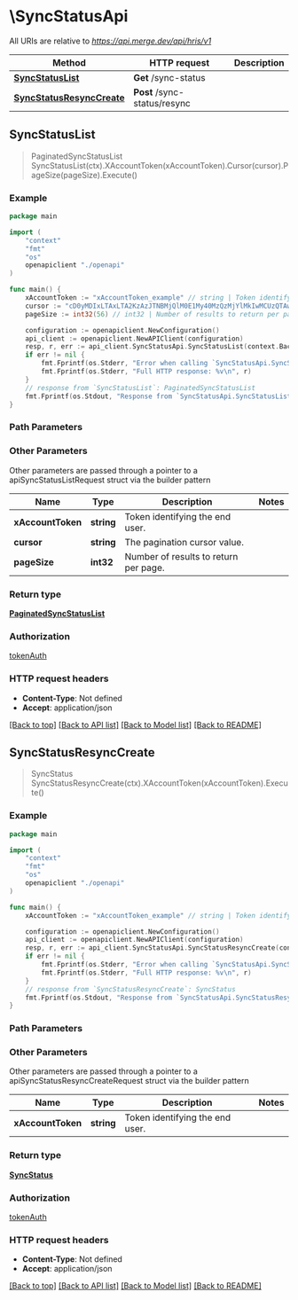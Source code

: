 # \SyncStatusApi

All URIs are relative to *https://api.merge.dev/api/hris/v1*

Method | HTTP request | Description
------------- | ------------- | -------------
[**SyncStatusList**](SyncStatusApi.md#SyncStatusList) | **Get** /sync-status | 
[**SyncStatusResyncCreate**](SyncStatusApi.md#SyncStatusResyncCreate) | **Post** /sync-status/resync | 



## SyncStatusList

> PaginatedSyncStatusList SyncStatusList(ctx).XAccountToken(xAccountToken).Cursor(cursor).PageSize(pageSize).Execute()





### Example

```go
package main

import (
    "context"
    "fmt"
    "os"
    openapiclient "./openapi"
)

func main() {
    xAccountToken := "xAccountToken_example" // string | Token identifying the end user.
    cursor := "cD0yMDIxLTAxLTA2KzAzJTNBMjQlM0E1My40MzQzMjYlMkIwMCUzQTAw" // string | The pagination cursor value. (optional)
    pageSize := int32(56) // int32 | Number of results to return per page. (optional)

    configuration := openapiclient.NewConfiguration()
    api_client := openapiclient.NewAPIClient(configuration)
    resp, r, err := api_client.SyncStatusApi.SyncStatusList(context.Background()).XAccountToken(xAccountToken).Cursor(cursor).PageSize(pageSize).Execute()
    if err != nil {
        fmt.Fprintf(os.Stderr, "Error when calling `SyncStatusApi.SyncStatusList``: %v\n", err)
        fmt.Fprintf(os.Stderr, "Full HTTP response: %v\n", r)
    }
    // response from `SyncStatusList`: PaginatedSyncStatusList
    fmt.Fprintf(os.Stdout, "Response from `SyncStatusApi.SyncStatusList`: %v\n", resp)
}
```

### Path Parameters



### Other Parameters

Other parameters are passed through a pointer to a apiSyncStatusListRequest struct via the builder pattern


Name | Type | Description  | Notes
------------- | ------------- | ------------- | -------------
 **xAccountToken** | **string** | Token identifying the end user. | 
 **cursor** | **string** | The pagination cursor value. | 
 **pageSize** | **int32** | Number of results to return per page. | 

### Return type

[**PaginatedSyncStatusList**](PaginatedSyncStatusList.md)

### Authorization

[tokenAuth](../README.md#tokenAuth)

### HTTP request headers

- **Content-Type**: Not defined
- **Accept**: application/json

[[Back to top]](#) [[Back to API list]](../README.md#documentation-for-api-endpoints)
[[Back to Model list]](../README.md#documentation-for-models)
[[Back to README]](../README.md)


## SyncStatusResyncCreate

> SyncStatus SyncStatusResyncCreate(ctx).XAccountToken(xAccountToken).Execute()





### Example

```go
package main

import (
    "context"
    "fmt"
    "os"
    openapiclient "./openapi"
)

func main() {
    xAccountToken := "xAccountToken_example" // string | Token identifying the end user.

    configuration := openapiclient.NewConfiguration()
    api_client := openapiclient.NewAPIClient(configuration)
    resp, r, err := api_client.SyncStatusApi.SyncStatusResyncCreate(context.Background()).XAccountToken(xAccountToken).Execute()
    if err != nil {
        fmt.Fprintf(os.Stderr, "Error when calling `SyncStatusApi.SyncStatusResyncCreate``: %v\n", err)
        fmt.Fprintf(os.Stderr, "Full HTTP response: %v\n", r)
    }
    // response from `SyncStatusResyncCreate`: SyncStatus
    fmt.Fprintf(os.Stdout, "Response from `SyncStatusApi.SyncStatusResyncCreate`: %v\n", resp)
}
```

### Path Parameters



### Other Parameters

Other parameters are passed through a pointer to a apiSyncStatusResyncCreateRequest struct via the builder pattern


Name | Type | Description  | Notes
------------- | ------------- | ------------- | -------------
 **xAccountToken** | **string** | Token identifying the end user. | 

### Return type

[**SyncStatus**](SyncStatus.md)

### Authorization

[tokenAuth](../README.md#tokenAuth)

### HTTP request headers

- **Content-Type**: Not defined
- **Accept**: application/json

[[Back to top]](#) [[Back to API list]](../README.md#documentation-for-api-endpoints)
[[Back to Model list]](../README.md#documentation-for-models)
[[Back to README]](../README.md)

